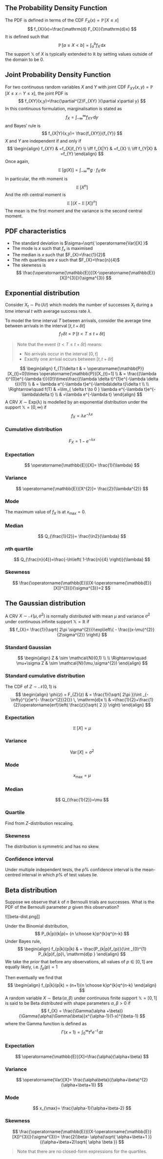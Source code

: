 ## The Probability Density Function
The PDF is defined in terms of the CDF $F_{X}(x)=\operatorname{\mathbb{P}}[X\leq x]$
$$
f_{X}(x)=\frac{\mathrm{d} F_{X}}{\mathrm{d}x} 
$$
It is defined such that
$$
\operatorname{\mathbb{P}}[a\leq X<b]=\int_{a}^{b} f_{X} \, \mathrm{d}x 
$$
The support $\mathbb{X}$ of $X$ is typically extended to $\mathbb{R}$ by setting values outside of the domain to be $0$.

## Joint Probability Density Function
For two continuous random variables $X$ and $Y$ with joint CDF $F_{XY}(x,y)=\operatorname{\mathbb{P}}[X\leq x \cap Y\leq x]$, the joint PDF is
$$
f_{XY}(x,y)=\frac{\partial^{2}F_{XY} }{\partial x\partial y} 
$$
In this continuous formulation, marginalisation is stated as
$$
f_{X}=\int_{-\infty}^{\infty} f_{XY} \, \mathrm{d}y 
$$
and Bayes’ rule is
$$
f_{X|Y}(x,y)= \frac{f_{XY}}{f_{Y}}
$$
$X$ and $Y$ are independent if and only if
$$
\begin{align}
f_{XY} & =f_{X}f_{Y} \\
	\iff f_{X|Y} & =f_{X} \\
\iff f_{Y|X} & =f_{Y}
\end{align}
$$
Once again,
$$
\operatorname{\mathbb{E}}[g(X)]=\int_{-\infty}^{\infty} g\cdot f_{X} \, \mathrm{d}x 
$$
In particular, the $n\mathrm{th}$ moment is
$$
\operatorname{\mathbb{E}}[X^{n}]
$$
And the $n\mathrm{th}$ central moment is
$$
\operatorname{\mathbb{E}}[(X-\operatorname{\mathbb{E}}[X])^{n}]
$$
The mean is the first moment and the variance is the second central moment.

## PDF characteristics
- The standard deviation is $\sigma=\sqrt{ \operatorname{Var}[X] }$ 
- The mode is $x$ such that $f_{x}$ is maximised
- The median is $x$ such that $F_{X}=\frac{1}{2}$
- The $n\mathrm{th}$ quartiles are $x$ such that $F_{X}=\frac{n}{4}$
- The skewness is
$$
\frac{\operatorname{\mathbb{E}}[(X-\operatorname{\mathbb{E}}[X])^{3}]}{\sigma^{3}}
$$

## Exponential distribution
Consider $X_{t}\sim \operatorname{Po}(\lambda t)$ which models the number of successes $X_{t}$ during a time interval $t$ with average success rate $\lambda$.

To model the time interval $T$ between arrivals, consider the average time between arrivals in the interval $[t, t+\delta t]$
$$
f_{T}\delta t = \operatorname{\mathbb{P}}[t<T\leq t+\delta t]
$$
>Note that the event $\{ t<T\leq t+\delta t \}$ means:
>- No arrivals occur in the interval $[0,t]$
>- Exactly one arrival occurs between $[t,t+\delta t]$

$$
\begin{align}
f_{T}\delta t & = \operatorname{\mathbb{P}}[X_{t}=0]\times \operatorname{\mathbb{P}}[X_{t}=1] \\
 & = \frac{(\lambda t)^{0}e^{-\lambda t}}{0!}\times\frac{(\lambda \delta t)^{1}e^{-\lambda \delta t}}{1!} \\
 & = \lambda e^{-\lambda t}e^{-\lambda\delta t}\delta t \\
 \\
\Rightarrow\quad f(T) & =\lim_{ \delta t \to 0 } \lambda e^{-\lambda t}e^{-\lambda\delta t} \\
 & =\lambda e^{-\lambda t}
 \end{align}
$$
A CRV $X\sim \operatorname{Exp(\lambda)}$ is modelled by an exponential distribution under the support $\mathbb{X}=[0,\infty)$ if
$$
f_{X}=\lambda e^{-\lambda x}
$$
### Cumulative distribution
$$
F_{X}=1-e^{-\lambda x}
$$
### Expectation
$$
\operatorname{\mathbb{E}}[X]= \frac{1}{\lambda}
$$
### Variance
$$
\operatorname{\mathbb{E}}[X^{2}]= \frac{2}{\lambda^{2}}
$$
### Mode
The maximum value of $f_{X}$ is at $x_{\max}=0$.

### Median
$$
Q_{\frac{1}{2}}= \frac{\ln2}{\lambda}
$$
### $n\mathrm{th}$ quartile
$$
Q_{\frac{n}{4}}=\frac{-\ln\left( 1-\frac{n}{4} \right)}{\lambda}
$$
### Skewness
$$
\frac{\operatorname{\mathbb{E}}[(X-\operatorname{\mathbb{E}}[X])^{3}]}{\sigma^{3}}=2
$$

## The Gaussian distribution
A CRV $X\sim \mathcal{N}(\mu,\sigma^{2})$ is normally distributed with mean $\mu$ and variance $\sigma^{2}$ under continuous infinite support  $\mathbb{X=R}$ if
$$
f_{X}= \frac{1}{\sqrt{ 2\pi \sigma^{2}}}\exp\left\{ - \frac{(x-\mu)^{2}}{2\sigma^{2}} \right\}
$$
### Standard Gaussian
$$
\begin{align}
Z & \sim \mathcal{N}(0,1) \\
 \\
\Rightarrow\quad \mu+\sigma Z & \sim \mathcal{N}(\mu,\sigma^{2})
 \end{align}
$$
### Standard cumulative distribution
The CDF of $Z\sim \mathcal{N}(0,1)$ is
$$
\begin{align}
\phi(z) = F_{Z}(z) & = \frac{1}{\sqrt{ 2\pi }}\int _{-\infty}^{z}e^{- \frac{x^{2}}2{}} \, \mathrm{d}x \\
 & =\frac{1}{2}+\frac{1}{2}\operatorname{erf}\left( \frac{z}{\sqrt{ 2 }} \right)
 \end{align}
$$
### Expectation
$$
\operatorname{\mathbb{E}}[X]=\mu
$$
### Variance
$$
\operatorname{Var}[X]=\sigma^{2}
$$
### Mode
$$
x_{\max}=\mu
$$
### Median
$$
Q_{\frac{1}{2}}=\mu
$$
### Quartile
Find from $Z$-distribution rescaling.

### Skewness
The distribution is symmetric and has no skew.

### Confidence interval
Under multiple independent tests, the $p\%$ confidence interval is the mean-centred interval in which $p\%$ of test values lie.

## Beta distribution
Suppose we observe that $k$ of $n$ Bernoulli trials are successes. What is the PDF of the Bernoulli parameter $p$ given this observation?

![[beta-dist.png]]

Under the Binomial distribution,
$$
P_{k|p}(k|p)= {n \choose k}p^{k}q^{n-k}
$$
Under Bayes rule,
$$
\begin{align}
f_{p|k}(p|k)  & = \frac{P_{k|p}f_{p}}{\int _{0}^{1} P_{k|p}f_{p}\, \mathrm{d}p }
\end{align}
$$
We take the *prior* that before any observations, all values of $p\in[0,1]$ are equally likely, i.e. $f_{p}(p)=1$ 

Then eventually we find that
$$
\begin{align}
f_{p|k}(p|k) = (n+1){n \choose k}p^{k}q^{n-k}
\end{align}
$$
A random variable $X\sim \operatorname{Beta}(\alpha,\beta)$ under continuous finite support $\mathbb{X}=[0,1]$ is said to be Beta distributed with shape parameters $\alpha,\beta>0$ if
$$
f_{X} = \frac{\Gamma(\alpha +\beta)}{\Gamma(\alpha)\Gamma(\beta)}x^{\alpha-1}(1-x)^{\beta-1}
$$
where the Gamma function is defined as
$$
\Gamma(x+1)=\int _{0}^{\infty}t^{x}e^{-t} \, \mathrm{d}t 
$$
### Expectation
$$
\operatorname{\mathbb{E}}[X]=\frac{\alpha}{\alpha+\beta}
$$
### Variance
$$
\operatorname{Var}[X]= \frac{\alpha\beta}{(\alpha+\beta)^{2}(\alpha+\beta+1)}
$$

### Mode
$$
x_{\max}= \frac{\alpha-1}{\alpha+\beta-2}
$$

### Skewness
$$
\frac{\operatorname{\mathbb{E}}[(X-\operatorname{\mathbb{E}}[X])^{3}]}{\sigma^{3}}= \frac{2(\beta- \alpha)\sqrt{ \alpha+\beta+1 }}{(\alpha+\beta+2)\sqrt{ \alpha \beta }}
$$

>Note that there are no closed-form expressions for the quartiles.


